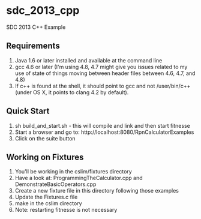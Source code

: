 sdc_2013_cpp
============

SDC 2013 C++ Example

Requirements
--------------
1. Java 1.6 or later installed and available at the command line
1. gcc 4.6 or later (I'm using 4.8, 4.7 might give you issues related to my use of state of things moving between header files between 4.6, 4.7, and 4.8)
1. If c++ is found at the shell, it should point to gcc and not /user/bin/c++ (under OS X, it points to clang 4.2 by default).

Quick Start
--------------
1. sh build_and_start.sh - this will compile and link and then start fitnesse
1. Start a browser and go to: http://localhost:8080/RpnCalculatorExamples
1. Click on the suite button

Working on Fixtures
--------------
1. You'll be working in the cslim/fixtures directory
1. Have a look at: ProgrammingTheCalculator.cpp and DemonstrateBasicOperators.cpp
1. Create a new fixture file in this directory following those examples
1. Update the Fixtures.c file
1. make in the cslim directory
1. Note: restarting fitnesse is not necessary
